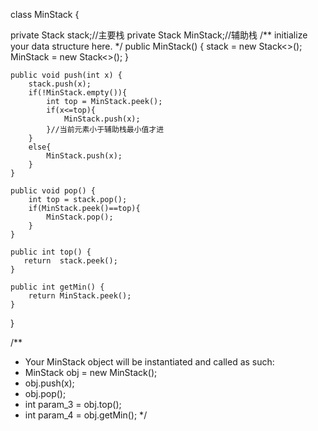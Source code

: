 class MinStack {
    
   private Stack<Integer> stack;//主要栈
    private Stack<Integer> MinStack;//辅助栈
    /** initialize your data structure here. */
    public MinStack() {
        stack   = new Stack<>();
        MinStack = new Stack<>();
    }
    
    public void push(int x) {
        stack.push(x);
        if(!MinStack.empty()){
            int top = MinStack.peek();
            if(x<=top){
                MinStack.push(x);
            }//当前元素小于辅助栈最小值才进
        }
        else{
            MinStack.push(x);
        }
    }
    
    public void pop() {
        int top = stack.pop();
        if(MinStack.peek()==top){
            MinStack.pop();
        }
    }
    
    public int top() {
       return  stack.peek();
    }
    
    public int getMin() {
        return MinStack.peek();
    }
}

/**
 * Your MinStack object will be instantiated and called as such:
 * MinStack obj = new MinStack();
 * obj.push(x);
 * obj.pop();
 * int param_3 = obj.top();
 * int param_4 = obj.getMin();
 */
